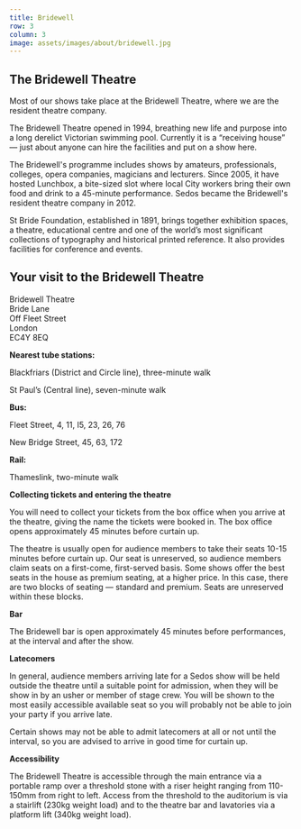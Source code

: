 ```yaml
---
title: Bridewell
row: 3
column: 3
image: assets/images/about/bridewell.jpg
---
```

## The Bridewell Theatre

Most of our shows take place at the Bridewell Theatre, where we are the resident theatre company. 

The Bridewell Theatre opened in 1994, breathing new life and purpose into a long derelict Victorian swimming pool. Currently it is a “receiving house” — just about anyone can hire the facilities and put on a show here. 

The Bridewell's programme includes shows by amateurs, professionals, colleges, opera companies, magicians and lecturers. Since 2005, it have hosted Lunchbox, a bite-sized slot where local City workers bring their own food and drink to a 45-minute performance. Sedos became the Bridewell's resident theatre company in 2012. 

St Bride Foundation, established in 1891, brings together exhibition spaces, a theatre, educational centre and one of the world’s most significant collections of typography and historical printed reference. It also provides facilities for conference and events.

## Your visit to the Bridewell Theatre

Bridewell Theatre\
Bride Lane\
Off Fleet Street\
London\
EC4Y 8EQ

**Nearest tube stations:**

Blackfriars (District and Circle line), three-minute walk

St Paul’s (Central line), seven-minute walk

**Bus:**

Fleet Street, 4, 11, I5, 23, 26, 76

New Bridge Street, 45, 63, 172

**Rail:**

Thameslink, two-minute walk

**Collecting tickets and entering the theatre**

You will need to collect your tickets from the box office when you arrive at the theatre, giving the name the tickets were booked in. The box office opens approximately 45 minutes before curtain up.

The theatre is usually open for audience members to take their seats 10-15 minutes before curtain up. Our seat is unreserved, so audience members claim seats on a first-come, first-served basis. Some shows offer the best seats in the house as premium seating, at a higher price. In this case, there are two blocks of seating — standard and premium. Seats are unreserved within these blocks.

**Bar**

The Bridewell bar is open approximately 45 minutes before performances, at the interval and after the show.

**Latecomers**

In general, audience members arriving late for a Sedos show will be held outside the theatre until a suitable point for admission, when they will be show in by an usher or member of stage crew. You will be shown to the most easily accessible available seat so you will probably not be able to join your party if you arrive late.

Certain shows may not be able to admit latecomers at all or not until the interval, so you are advised to arrive in good time for curtain up.

**Accessibility**

The Bridewell Theatre is accessible through the main entrance via a portable ramp over a threshold stone with a riser height ranging from 110-150mm from right to left. Access from the threshold to the auditorium is via a stairlift (230kg weight load) and to the theatre bar and lavatories via a platform lift (340kg weight load).
